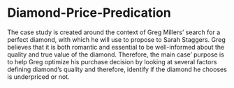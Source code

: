 # Diamond-Price-Predication
The case study is created around the context of Greg Millers’ search for a perfect diamond, with which he will use to propose to Sarah Staggers. Greg believes that it is both romantic and essential to be well-informed about the quality and true value of the diamond. Therefore, the main case’ purpose is to help Greg optimize his purchase decision by looking at several factors defining diamond’s quality and therefore, identify if the diamond he chooses is underpriced or not.  
